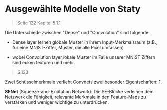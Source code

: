 # Ausgewählte Modelle von Staty
> Seite 122 Kapitel 5.1.1

Die Unterschiede zwischen "Dense" und "Convolution" sind folgende

- Dense layer lernen globale Muster in ihrem Input-Merkmalsraum (z.B.,
für eine MNIST-Ziffer, Muster, die alle Pixel umfassen) 

- wobei Convolution layer lokale Muster im Falle unserer MNIST Ziffern sind ecken texturen und mehr.

> S.123 

Zwei Schüsselmerkmale verlieht Convnets zwei besonder Eigentschaften:
1. 














**SENet** (Squeeze-and-Excitation Network):
Die SE-Blöcke verleihen dem Netzwerk die Fähigkeit, relevante Merkmale in den Feature-Maps zu verstärken und weniger wichtige zu unterdrücken.


